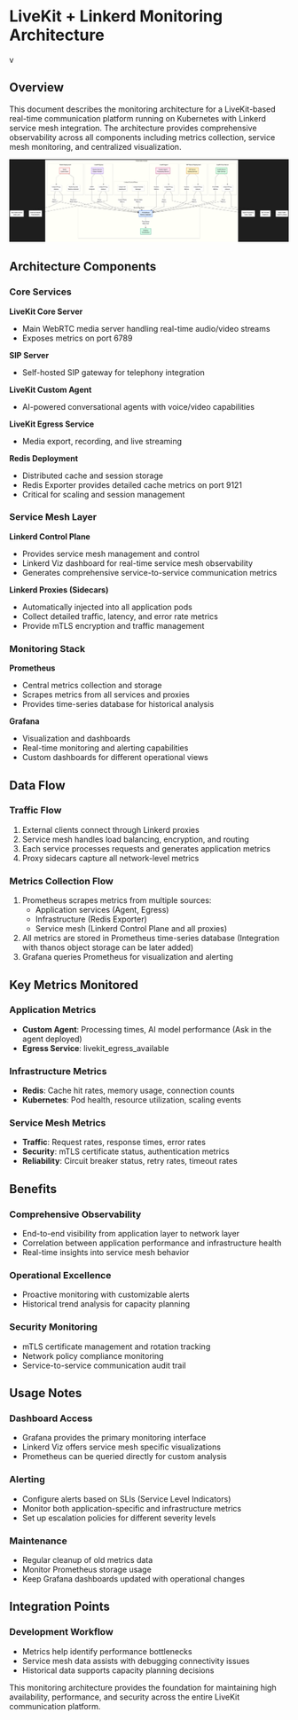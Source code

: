 # LiveKit + Linkerd Monitoring Architecture
v
## Overview


This document describes the monitoring architecture for a LiveKit-based real-time communication platform running on Kubernetes with Linkerd service mesh integration. The architecture provides comprehensive observability across all components including metrics collection, service mesh monitoring, and centralized visualization.

![](monitoring.png)

## Architecture Components

### Core Services

**LiveKit Core Server**
- Main WebRTC media server handling real-time audio/video streams
- Exposes metrics on port 6789

**SIP Server**
- Self-hosted SIP gateway for telephony integration
  

**LiveKit Custom Agent**
- AI-powered conversational agents with voice/video capabilities

**LiveKit Egress Service**
- Media export, recording, and live streaming

**Redis Deployment**
- Distributed cache and session storage
- Redis Exporter provides detailed cache metrics on port 9121
- Critical for scaling and session management

### Service Mesh Layer

**Linkerd Control Plane**
- Provides service mesh management and control
- Linkerd Viz dashboard for real-time service mesh observability
- Generates comprehensive service-to-service communication metrics

**Linkerd Proxies (Sidecars)**
- Automatically injected into all application pods
- Collect detailed traffic, latency, and error rate metrics
- Provide mTLS encryption and traffic management

### Monitoring Stack

**Prometheus**
- Central metrics collection and storage
- Scrapes metrics from all services and proxies
- Provides time-series database for historical analysis

**Grafana**
- Visualization and dashboards
- Real-time monitoring and alerting capabilities
- Custom dashboards for different operational views

## Data Flow

### Traffic Flow
1. External clients connect through Linkerd proxies
2. Service mesh handles load balancing, encryption, and routing
3. Each service processes requests and generates application metrics
4. Proxy sidecars capture all network-level metrics

### Metrics Collection Flow
1. Prometheus scrapes metrics from multiple sources:
   - Application services (Agent, Egress)
   - Infrastructure (Redis Exporter)
   - Service mesh (Linkerd Control Plane and all proxies)
2. All metrics are stored in Prometheus time-series database (Integration with thanos object storage can be later added)
3. Grafana queries Prometheus for visualization and alerting

## Key Metrics Monitored

### Application Metrics
- **Custom Agent**: Processing times, AI model performance (Ask in the agent deployed)
- **Egress Service**: livekit_egress_available

### Infrastructure Metrics
- **Redis**: Cache hit rates, memory usage, connection counts
- **Kubernetes**: Pod health, resource utilization, scaling events

### Service Mesh Metrics
- **Traffic**: Request rates, response times, error rates
- **Security**: mTLS certificate status, authentication metrics
- **Reliability**: Circuit breaker status, retry rates, timeout rates

## Benefits

### Comprehensive Observability
- End-to-end visibility from application layer to network layer
- Correlation between application performance and infrastructure health
- Real-time insights into service mesh behavior

### Operational Excellence
- Proactive monitoring with customizable alerts
- Historical trend analysis for capacity planning


### Security Monitoring
- mTLS certificate management and rotation tracking
- Network policy compliance monitoring
- Service-to-service communication audit trail

## Usage Notes

### Dashboard Access
- Grafana provides the primary monitoring interface
- Linkerd Viz offers service mesh specific visualizations
- Prometheus can be queried directly for custom analysis

### Alerting
- Configure alerts based on SLIs (Service Level Indicators)
- Monitor both application-specific and infrastructure metrics
- Set up escalation policies for different severity levels

### Maintenance
- Regular cleanup of old metrics data
- Monitor Prometheus storage usage
- Keep Grafana dashboards updated with operational changes

## Integration Points

### Development Workflow
- Metrics help identify performance bottlenecks
- Service mesh data assists with debugging connectivity issues
- Historical data supports capacity planning decisions

This monitoring architecture provides the foundation for maintaining high availability, performance, and security across the entire LiveKit communication platform.